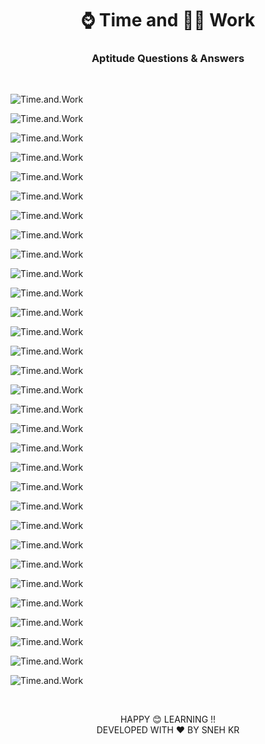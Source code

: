 <div align="center"><h1>⌚ Time and 👷🏻 Work</h1>
<h3>Aptitude Questions & Answers</h3>
</div><br>

![Time.and.Work](img/image-5.png)

![Time.and.Work](img/image-4.png)

![Time.and.Work](img/image-3.png)

![Time.and.Work](img/image-1.png)

![Time.and.Work](img/image-2.png)

![Time.and.Work](img/image.png)

![Time.and.Work](img/image-6.png)

![Time.and.Work](img/image-7.png)

![Time.and.Work](img/image-8.png)

![Time.and.Work](img/image-9.png)

![Time.and.Work](img/image-10.png)

![Time.and.Work](img/image-11.png)

![Time.and.Work](img/image-12.png)

![Time.and.Work](img/image-13.png)

![Time.and.Work](img/image-14.png)

![Time.and.Work](img/image-15.png)

![Time.and.Work](img/image-16.png)

![Time.and.Work](img/image-17.png)

![Time.and.Work](img/image-18.png)

![Time.and.Work](img/image-19.png)

![Time.and.Work](img/image-20.png)

![Time.and.Work](img/image-21.png)

![Time.and.Work](img/image-22.png)

![Time.and.Work](img/image-23.png)

![Time.and.Work](img/image-24.png)

![Time.and.Work](img/image-25.png)

![Time.and.Work](img/image-26.png)

![Time.and.Work](img/image-27.png)

![Time.and.Work](img/image-28.png)

![Time.and.Work](img/image-29.png)

![Time.and.Work](img/image-30.png)

</br>

<p align="center">
  HAPPY 😊 LEARNING !!</br>
  DEVELOPED WITH ❤️ BY SNEH KR 
</p>
